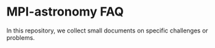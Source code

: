 # MPI-astronomy FAQ

In this repository, we collect small documents on specific challenges or problems.
